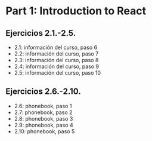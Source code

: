 # Part 1: Introduction to React

## Ejercicios 2.1.-2.5.

- 2.1: información del curso, paso 6
- 2.2: información del curso, paso 7
- 2.3: información del curso, paso 8
- 2.4: información del curso, paso 9
- 2.5: información del curso, paso 10

## Ejercicios 2.6.-2.10.

- 2.6: phonebook, paso 1
- 2.7: phonebook, paso 2
- 2.8: phonebook, paso 3
- 2.9: phonebook, paso 4
- 2.10: phonebook, paso 5
